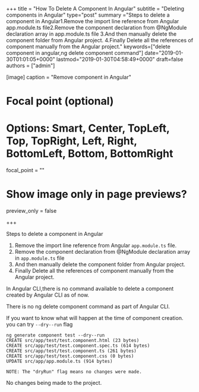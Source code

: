 +++
title = "How To Delete A Component In Angular"
subtitle = "Deleting components in Angular"
type="post"
summary ="Steps to delete a component in Angular1.Remove the import line reference from Angular app.module.ts file2.Remove the component declaration from @NgModule declaration array in app.module.ts file 3.And then manually delete the component folder from Angular project. 4.Finally Delete all the references of component manually from the Angular project."
keywords=["delete component in angular,ng delete component command"]
date="2019-01-30T01:01:05+0000"
lastmod="2019-01-30T04:58:49+0000"
draft=false
authors = ["admin"]

[image]
  caption = "Remove component in Angular"

  # Focal point (optional)
  # Options: Smart, Center, TopLeft, Top, TopRight, Left, Right, BottomLeft, Bottom, BottomRight
  focal_point = ""

  # Show image only in page previews?
  preview_only = false

+++

Steps to delete a component in Angular

  1. Remove the import line reference from Angular `app.module.ts` file.
  2. Remove the component declaration from @NgModule declaration array in `app.module.ts` file
  3. And then manually delete the component folder from Angular project.
  4. Finally Delete all the references of component manually from the Angular project.

In Angular CLI,there is no command available to delete a component created by Angular CLI as of now.

There is no ng delete component command as part of Angular CLI.

If you want to know what will happen at the time of component creation. you can try `--dry--run` flag

```
ng generate component test --dry--run
CREATE src/app/test/test.component.html (23 bytes)
CREATE src/app/test/test.component.spec.ts (614 bytes)
CREATE src/app/test/test.component.ts (261 bytes)
CREATE src/app/test/test.component.css (0 bytes)
UPDATE src/app/app.module.ts (914 bytes)

NOTE: The "dryRun" flag means no changes were made.
```

No changes being made to the project.